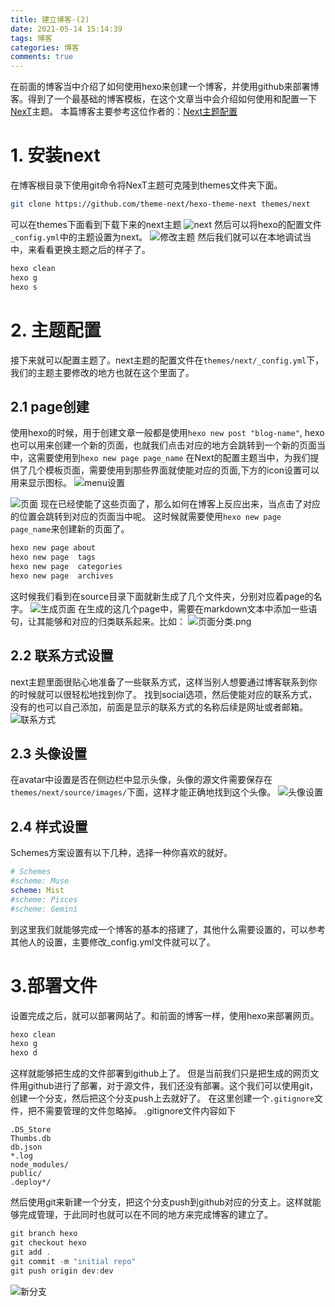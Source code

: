 ```yaml
---
title: 建立博客-(2)
date: 2021-05-14 15:14:39
tags: 博客
categories: 博客
comments: true
---
```

在前面的博客当中介绍了如何使用hexo来创建一个博客，并使用github来部署博客。得到了一个最基础的博客模板，在这个文章当中会介绍如何使用和配置一下[NexT](https://github.com/theme-next/hexo-theme-next)主题。
本篇博客主要参考这位作者的：[Next主题配置](https://www.jianshu.com/p/e4db4f7ed45f)
<!--more-->
# 1. 安装next
在博客根目录下使用git命令将NexT主题可克隆到themes文件夹下面。
```bash
git clone https://github.com/theme-next/hexo-theme-next themes/next
```
可以在themes下面看到下载下来的next主题
![next](next.png)
然后可以将hexo的配置文件`_config.yml`中的主题设置为next。
![修改主题](修改主题.png)
然后我们就可以在本地调试当中，来看看更换主题之后的样子了。
```bash
hexo clean 
hexo g
hexo s
```
# 2. 主题配置
接下来就可以配置主题了。next主题的配置文件在`themes/next/_config.yml`下，我们的主题主要修改的地方也就在这个里面了。

## 2.1 page创建
使用hexo的时候，用于创建文章一般都是使用`hexo new post "blog-name"`, hexo也可以用来创建一个新的页面，也就我们点击对应的地方会跳转到一个新的页面当中，这需要使用到`hexo new page page_name`
在Next的配置主题当中，为我们提供了几个模板页面，需要使用到那些界面就使能对应的页面,下方的icon设置可以用来显示图标。
![menu设置](menu设置.png)

![页面](页面.png)
现在已经使能了这些页面了，那么如何在博客上反应出来，当点击了对应的位置会跳转到对应的页面当中呢。
这时候就需要使用`hexo new page page_name`来创建新的页面了。
```bash
hexo new page about
hexo new page  tags
hexo new page  categories
hexo new page  archives
```
这时候我们看到在source目录下面就新生成了几个文件夹，分别对应着page的名字。
![生成页面](生成页面.png)
在生成的这几个page中，需要在markdown文本中添加一些语句，让其能够和对应的归类联系起来。比如：
![页面分类.png](页面分类.png)

## 2.2 联系方式设置
next主题里面很贴心地准备了一些联系方式，这样当别人想要通过博客联系到你的时候就可以很轻松地找到你了。
找到social选项，然后使能对应的联系方式，没有的也可以自己添加，前面是显示的联系方式的名称后续是网址或者邮箱。
![联系方式](联系方式.png)

## 2.3 头像设置
在avatar中设置是否在侧边栏中显示头像，头像的源文件需要保存在`themes/next/source/images/`下面，这样才能正确地找到这个头像。
![头像设置](头像设置.png)

## 2.4 样式设置
Schemes方案设置有以下几种，选择一种你喜欢的就好。
```yml
# Schemes
#scheme: Muse
scheme: Mist
#scheme: Pisces
#scheme: Gemini
```
到这里我们就能够完成一个博客的基本的搭建了，其他什么需要设置的，可以参考其他人的设置，主要修改_config.yml文件就可以了。

# 3.部署文件
设置完成之后，就可以部署网站了。和前面的博客一样，使用hexo来部署网页。
```bash
hexo clean
hexo g
hexo d
```
这样就能够把生成的文件部署到github上了。
但是当前我们只是把生成的网页文件用github进行了部署，对于源文件，我们还没有部署。这个我们可以使用git，创建一个分支，然后把这个分支push上去就好了。
在这里创建一个`.gitignore`文件，把不需要管理的文件忽略掉。
.gitignore文件内容如下

```
.DS_Store
Thumbs.db
db.json
*.log
node_modules/
public/
.deploy*/
```
然后使用git来新建一个分支，把这个分支push到github对应的分支上。这样就能够完成管理，于此同时也就可以在不同的地方来完成博客的建立了。
```c
git branch hexo
git checkout hexo 
git add .
git commit -m "initial repo"
git push origin dev:dev
```
![新分支](新分支.png)
